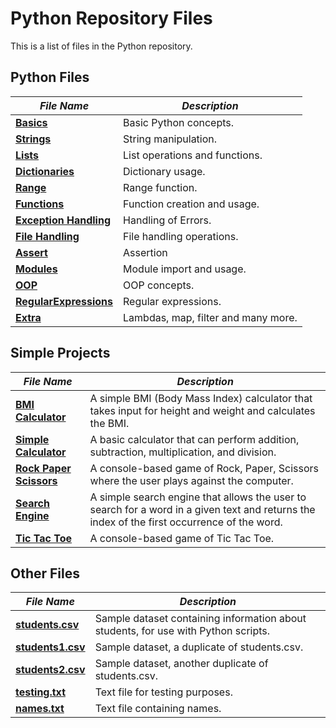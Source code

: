 # Python Repository Files

This is a list of files in the Python repository.

## Python Files

| *File Name*                 | *Description*                                             |
|---------------------------|---------------------------------------------------------|
| [**Basics**](/Codes/Basics.py)    | Basic Python concepts.         |
| [**Strings**](/Codes/Strings.py)  | String manipulation.        |
| [**Lists**](/Codes/Lists.py)      | List operations and functions.               |
| [**Dictionaries**](/Codes/Dictionaries.py) | Dictionary usage.     |
| [**Range**](/Codes/Range.py)               | Range function. |
| [**Functions**](/Codes/Functions.py)       | Function creation and usage. |
| [**Exception Handling**](/Codes/Exception_Handling.py) | Handling of Errors. |
| [**File Handling**](/Codes/File.py)             | File handling operations. |
| [**Assert**](/Codes/Assert.py)             | Assertion    |
| [**Modules**](/Codes/Modules.py)        | Module import and usage.        |
| [**OOP**](/Codes/OOP.py)         | OOP concepts. |
| [**RegularExpressions**](/Codes/RegEx.py) | Regular expressions.          |
| [**Extra**](/Codes/Extra.py) | Lambdas, map, filter and many more.       |


## Simple Projects
| *File Name*                            | *Description*                                                                                     |
|--------------------------------------|-------------------------------------------------------------------------------------------------|
| [**BMI Calculator**](/Projects/BMI.py)   | A simple BMI (Body Mass Index) calculator that takes input for height and weight and calculates the BMI. |
| [**Simple Calculator**](/Projects/Calculator.py) | A basic calculator that can perform addition, subtraction, multiplication, and division. |
| [**Rock Paper Scissors**](/Projects/Game.py) | A console-based game of Rock, Paper, Scissors where the user plays against the computer. |
| [**Search Engine**](/Projects/Search_Engine.py)   | A simple search engine that allows the user to search for a word in a given text and returns the index of the first occurrence of the word. |
| [**Tic Tac Toe**](/Projects/TicTacToe.py) | A console-based game of Tic Tac Toe. |




## Other Files

| *File Name*               | *Description*                                                  |
|-------------------------|--------------------------------------------------------------|
| [**students.csv**](/Files/students.csv)   | Sample dataset containing information about students, for use with Python scripts.       |
| [**students1.csv**](/Files/students1.csv) | Sample dataset, a duplicate of students.csv.       |
| [**students2.csv**](/Files/students2.csv) | Sample dataset, another duplicate of students.csv.       |
| [**testing.txt**](/Files/testing.txt)   | Text file for testing purposes.      |
| [**names.txt**](/Files/names.txt)       | Text file containing names.       |

